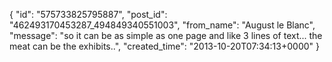  {
   "id": "575733825795887",
   "post_id": "462493170453287_494849340551003",
   "from_name": "August le Blanc",
   "message": "so it can be as simple as one page and like 3 lines of text... the meat can be the exhibits..",
   "created_time": "2013-10-20T07:34:13+0000"
 }
